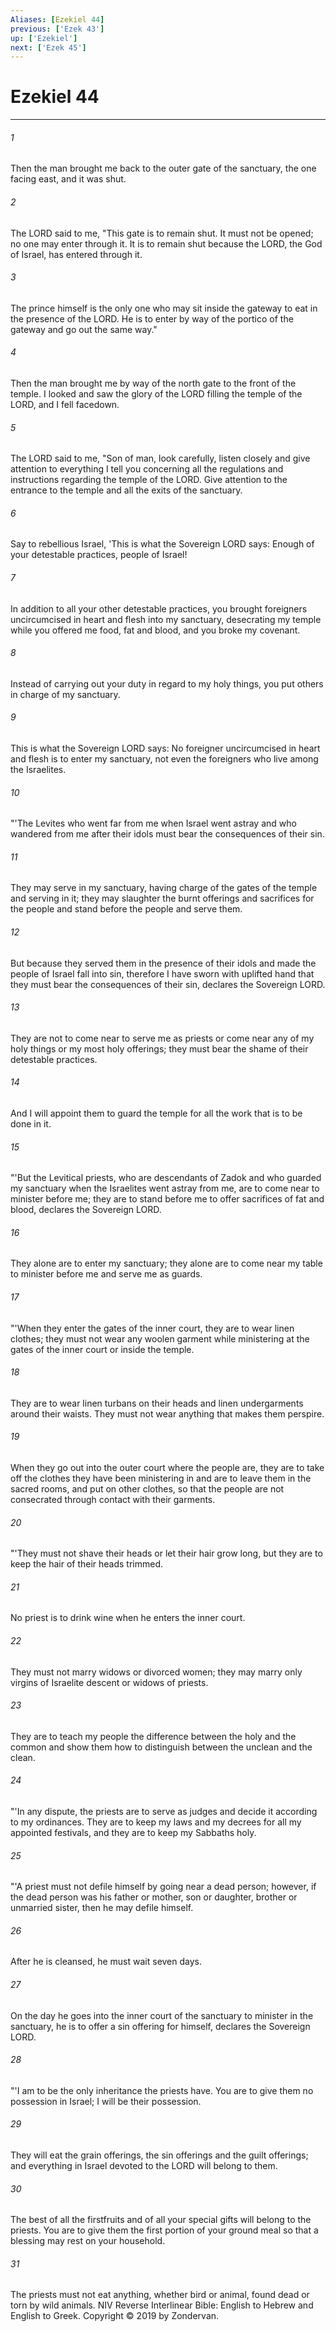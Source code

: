 ```yaml
---
Aliases: [Ezekiel 44]
previous: ['Ezek 43']
up: ['Ezekiel']
next: ['Ezek 45']
---
```

# Ezekiel 44

***


###### 1 
Then the man brought me back to the outer gate of the sanctuary, the one facing east, and it was shut. 

###### 2 
The LORD said to me, "This gate is to remain shut. It must not be opened; no one may enter through it. It is to remain shut because the LORD, the God of Israel, has entered through it. 

###### 3 
The prince himself is the only one who may sit inside the gateway to eat in the presence of the LORD. He is to enter by way of the portico of the gateway and go out the same way." 

###### 4 
Then the man brought me by way of the north gate to the front of the temple. I looked and saw the glory of the LORD filling the temple of the LORD, and I fell facedown. 

###### 5 
The LORD said to me, "Son of man, look carefully, listen closely and give attention to everything I tell you concerning all the regulations and instructions regarding the temple of the LORD. Give attention to the entrance to the temple and all the exits of the sanctuary. 

###### 6 
Say to rebellious Israel, 'This is what the Sovereign LORD says: Enough of your detestable practices, people of Israel! 

###### 7 
In addition to all your other detestable practices, you brought foreigners uncircumcised in heart and flesh into my sanctuary, desecrating my temple while you offered me food, fat and blood, and you broke my covenant. 

###### 8 
Instead of carrying out your duty in regard to my holy things, you put others in charge of my sanctuary. 

###### 9 
This is what the Sovereign LORD says: No foreigner uncircumcised in heart and flesh is to enter my sanctuary, not even the foreigners who live among the Israelites. 

###### 10 
"'The Levites who went far from me when Israel went astray and who wandered from me after their idols must bear the consequences of their sin. 

###### 11 
They may serve in my sanctuary, having charge of the gates of the temple and serving in it; they may slaughter the burnt offerings and sacrifices for the people and stand before the people and serve them. 

###### 12 
But because they served them in the presence of their idols and made the people of Israel fall into sin, therefore I have sworn with uplifted hand that they must bear the consequences of their sin, declares the Sovereign LORD. 

###### 13 
They are not to come near to serve me as priests or come near any of my holy things or my most holy offerings; they must bear the shame of their detestable practices. 

###### 14 
And I will appoint them to guard the temple for all the work that is to be done in it. 

###### 15 
"'But the Levitical priests, who are descendants of Zadok and who guarded my sanctuary when the Israelites went astray from me, are to come near to minister before me; they are to stand before me to offer sacrifices of fat and blood, declares the Sovereign LORD. 

###### 16 
They alone are to enter my sanctuary; they alone are to come near my table to minister before me and serve me as guards. 

###### 17 
"'When they enter the gates of the inner court, they are to wear linen clothes; they must not wear any woolen garment while ministering at the gates of the inner court or inside the temple. 

###### 18 
They are to wear linen turbans on their heads and linen undergarments around their waists. They must not wear anything that makes them perspire. 

###### 19 
When they go out into the outer court where the people are, they are to take off the clothes they have been ministering in and are to leave them in the sacred rooms, and put on other clothes, so that the people are not consecrated through contact with their garments. 

###### 20 
"'They must not shave their heads or let their hair grow long, but they are to keep the hair of their heads trimmed. 

###### 21 
No priest is to drink wine when he enters the inner court. 

###### 22 
They must not marry widows or divorced women; they may marry only virgins of Israelite descent or widows of priests. 

###### 23 
They are to teach my people the difference between the holy and the common and show them how to distinguish between the unclean and the clean. 

###### 24 
"'In any dispute, the priests are to serve as judges and decide it according to my ordinances. They are to keep my laws and my decrees for all my appointed festivals, and they are to keep my Sabbaths holy. 

###### 25 
"'A priest must not defile himself by going near a dead person; however, if the dead person was his father or mother, son or daughter, brother or unmarried sister, then he may defile himself. 

###### 26 
After he is cleansed, he must wait seven days. 

###### 27 
On the day he goes into the inner court of the sanctuary to minister in the sanctuary, he is to offer a sin offering for himself, declares the Sovereign LORD. 

###### 28 
"'I am to be the only inheritance the priests have. You are to give them no possession in Israel; I will be their possession. 

###### 29 
They will eat the grain offerings, the sin offerings and the guilt offerings; and everything in Israel devoted to the LORD will belong to them. 

###### 30 
The best of all the firstfruits and of all your special gifts will belong to the priests. You are to give them the first portion of your ground meal so that a blessing may rest on your household. 

###### 31 
The priests must not eat anything, whether bird or animal, found dead or torn by wild animals. NIV Reverse Interlinear Bible: English to Hebrew and English to Greek. Copyright © 2019 by Zondervan.
